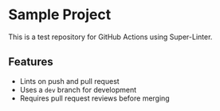 # Sample Project

This is a test repository for GitHub Actions using Super-Linter.

## Features

- Lints on push and pull request
- Uses a `dev` branch for development
- Requires pull request reviews before merging

